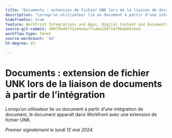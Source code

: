 ```yaml
---
title: "Documents : extension de fichier UNK lors de la liaison de documents à partir de l’intégration"
description: "Lorsqu’un utilisateur lie un document à partir d’une intégration de document, le document apparaît dans Workfront avec une extension de fichier UNK."
hidefromtoc: true
feature: Workfront Integrations and Apps, Digital Content and Documents
source-git-commit: d99f5b467f31d4e4a77cabe25671470beb847eed
workflow-type: tm+mt
source-wordcount: '62'
ht-degree: 6%

---
```



# Documents : extension de fichier UNK lors de la liaison de documents à partir de l’intégration

<!--WF and WFP-->

Lorsqu’un utilisateur lie un document à partir d’une intégration de document, le document apparaît dans Workfront avec une extension de fichier UNK.

_Premier signalement le lundi 12 mai 2024._
